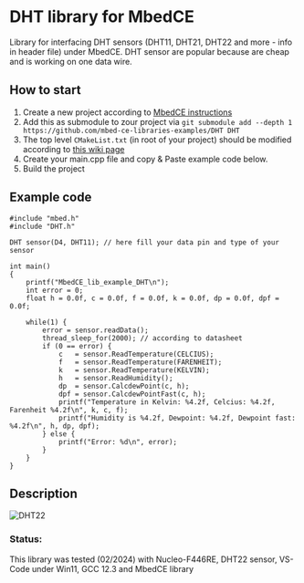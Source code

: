 # DHT library for MbedCE

Library for interfacing DHT sensors (DHT11, DHT21, DHT22 and more - info in header file) under MbedCE. DHT sensor are popular because are cheap and is working on one data wire.

## How to start
1. Create a new project according to [MbedCE instructions](https://github.com/mbed-ce/mbed-os/wiki)
2. Add this as submodule to zour project via `git submodule add --depth 1 https://github.com/mbed-ce-libraries-examples/DHT DHT`
3. The top level `CMakeList.txt` (in root of your project) should be modified according to [this wiki page](https://github.com/mbed-ce/mbed-os/wiki/MbedOS-configuration#libraries-in-your-application)
4. Create your main.cpp file and copy & Paste example code below.
5. Build the project

## Example code
```
#include "mbed.h"
#include "DHT.h"

DHT sensor(D4, DHT11); // here fill your data pin and type of your sensor

int main()
{
    printf("MbedCE_lib_example_DHT\n");
    int error = 0;
    float h = 0.0f, c = 0.0f, f = 0.0f, k = 0.0f, dp = 0.0f, dpf = 0.0f;

    while(1) {
        error = sensor.readData();
        thread_sleep_for(2000); // according to datasheet
        if (0 == error) {
            c   = sensor.ReadTemperature(CELCIUS);
            f   = sensor.ReadTemperature(FARENHEIT);
            k   = sensor.ReadTemperature(KELVIN);
            h   = sensor.ReadHumidity();
            dp  = sensor.CalcdewPoint(c, h);
            dpf = sensor.CalcdewPointFast(c, h);
            printf("Temperature in Kelvin: %4.2f, Celcius: %4.2f, Farenheit %4.2f\n", k, c, f);
            printf("Humidity is %4.2f, Dewpoint: %4.2f, Dewpoint fast: %4.2f\n", h, dp, dpf);
        } else {
            printf("Error: %d\n", error);
        }
    }
}
```
## Description
![DHT22](https://github.com/mbed-ce-libraries-examples/DHT/assets/23274499/c486440f-6d92-46cc-b797-30497c0a6011)


### Status:
This library was tested (02/2024) with Nucleo-F446RE, DHT22 sensor, VS-Code under Win11, GCC 12.3 and MbedCE library
